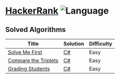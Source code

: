 # [HackerRank](https://www.hackerrank.com/benstick) ![Language](https://img.shields.io/badge/language-C%23-orange.svg)

## Solved Algorithms

| Title | Solution | Difficulty |
| ----- | -------- | ---------- |
[Solve Me First](https://www.hackerrank.com/challenges/solve-me-first/problem) | [C#](./algorithms/c%23/solvemefirst/solvemefirst.cs)|Easy|
[Compare the Triplets](https://www.hackerrank.com/challenges/compare-the-triplets/problem) | [C#](./algorithms/c%23/comparethetriplets/comparethetriplets.cs)|Easy|
[Grading Students](https://www.hackerrank.com/challenges/grading/problem) | [C#](./algorithms/c%23/gradingstudents/gradingstudents.cs)|Easy|